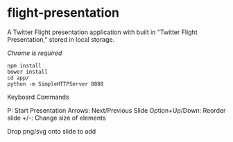 # flight-presentation

A Twitter Flight presentation application with built in "Twitter Flight Presentation," stored in local storage.

_Chrome is required_

    npm install
    bower install
    cd app/
    python -m SimpleHTTPServer 8888

Keyboard Commands

P: Start Presentation
Arrows: Next/Previous Slide
Option+Up/Down: Reorder slide
+/-: Change size of elements

Drop png/svg onto slide to add
